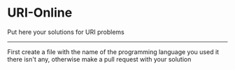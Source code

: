 # URI-Online
Put here your solutions for URI problems
***
First create a file with the name of the programming language you used it there isn't any, otherwise make a pull request with your solution
